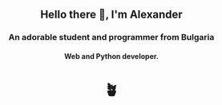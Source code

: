 <h2 align="center">Hello there 👋, I'm Alexander</h2>
<h3 align="center">An adorable student and programmer from Bulgaria</h3>
<h4 align="center">Web and Python developer.</h4>
<h1 align="center">🪴</h1>
